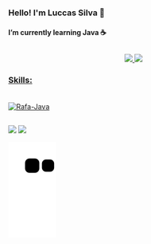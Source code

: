 

###  Hello! I'm Luccas Silva 👋 
####  I’m currently learning Java ☕ 

##

<div align="center">
  <a href="https://github.com/Luccas-Silva">
  <img height="120em" src="https://github-readme-stats.vercel.app/api?username=Luccas-Silva&show_icons=true&theme=merko&include_all_commits=true&count_private=true"/>
  <img height="120em" src="https://github-readme-stats.vercel.app/api/top-langs/?username=Luccas-Silva&layout=compact&langs_count=7&theme=merko"/>
</div>
  
### Skills:
 
<div style="display: inline_block"><br>
  <img align="center" alt="Rafa-Java" height="60" width="80" src="https://cdn.jsdelivr.net/gh/devicons/devicon/icons/java/java-plain.svg" />
</div> 
 
##
 
<div> 
<a href="https://www.linkedin.com/in/luccas-dos-anjos-correia-da-silva-5b85661a8/" target="_blank"><img src="https://img.shields.io/badge/-LinkedIn-%230077B5?style=for-the-badge&logo=linkedin&logoColor=white" target="_blank"></a>
 <a href = "mailto:lluccas.anjoss@gmail.com"><img src="https://img.shields.io/badge/-Gmail-%23333?style=for-the-badge&logo=gmail&logoColor=white" target="_blank"></a>
 
![Snake animation](https://github.com/Luccas-Silva/Luccas-Silva/blob/output/github-contribution-grid-snake.svg)
</div>


